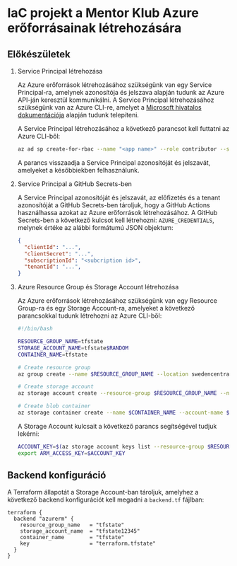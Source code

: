 # IaC projekt a Mentor Klub Azure erőforrásainak létrehozására

## Előkészületek

1. Service Principal létrehozása

    Az Azure erőforrások létrehozásához szükségünk van egy Service Principal-ra, amelynek azonosítója és jelszava alapján tudunk az Azure API-ján keresztül kommunikálni. A Service Principal létrehozásához szükségünk van az Azure CLI-re, amelyet a [Microsoft hivatalos dokumentációja](https://docs.microsoft.com/en-us/cli/azure/install-azure-cli) alapján tudunk telepíteni.

    A Service Principal létrehozásához a következő parancsot kell futtatni az Azure CLI-ből:

    ```bash
    az ad sp create-for-rbac --name "<app name>" --role contributor --scopes "/subscriptions/<subcription id>" --sdk-auth
    ```

    A parancs visszaadja a Service Principal azonosítóját és jelszavát, amelyeket a későbbiekben felhasználunk.

2. Service Principal a GitHub Secrets-ben

    A Service Principal azonosítóját és jelszavát, az előfizetés és a tenant azonosítóját a GitHub Secrets-ben tároljuk, hogy a GitHub Actions használhassa azokat az Azure erőforrások létrehozásához. A GitHub Secrets-ben a következő kulcsot kell létrehozni: `AZURE_CREDENTIALS`, melynek értéke az alábbi formátumú JSON objektum: 
    
    ```json
    {
      "clientId": "...",
      "clientSecret": "...",
      "subscriptionId": "<subcription id>",
      "tenantId": "...",
    }
    ```

3. Azure Resource Group és Storage Account létrehozása

    Az Azure erőforrások létrehozásához szükségünk van egy Resource Group-ra és egy Storage Account-ra, amelyeket a következő parancsokkal tudunk létrehozni az Azure CLI-ből:

    ```bash
    #!/bin/bash

    RESOURCE_GROUP_NAME=tfstate
    STORAGE_ACCOUNT_NAME=tfstate$RANDOM
    CONTAINER_NAME=tfstate

    # Create resource group
    az group create --name $RESOURCE_GROUP_NAME --location swedencentral

    # Create storage account
    az storage account create --resource-group $RESOURCE_GROUP_NAME --name $STORAGE_ACCOUNT_NAME --sku Standard_LRS --encryption-services blob

    # Create blob container
    az storage container create --name $CONTAINER_NAME --account-name $STORAGE_ACCOUNT_NAME
    ```

    A Storage Account kulcsait a következő parancs segítségével tudjuk lekérni:

    ```bash
    ACCOUNT_KEY=$(az storage account keys list --resource-group $RESOURCE_GROUP_NAME --account-name $STORAGE_ACCOUNT_NAME --query '[0].value' -o tsv)
    export ARM_ACCESS_KEY=$ACCOUNT_KEY
    ```

## Backend konfiguráció

A Terraform állapotát a Storage Account-ban tároljuk, amelyhez a következő backend konfigurációt kell megadni a `backend.tf` fájlban:

```hcl
terraform {
  backend "azurerm" {
    resource_group_name   = "tfstate"
    storage_account_name  = "tfstate12345"
    container_name        = "tfstate"
    key                   = "terraform.tfstate"
  }
}
```



